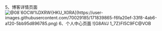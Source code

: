 5、博客详情页面
![@08`6OCW%DXR$W{HKU_X0RA](https://user-images.githubusercontent.com/70029185/171839865-f6fa20ef-33f8-4ab6-a120-5bb95d896785.png)
6、个人中心页面
![G8AVJ 1_7Z}$FI5C9FC@VOB](https://user-images.githubusercontent.com/70029185/171839907-ac9cc63b-2283-4f51-95cd-2271e49d4716.png)
